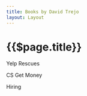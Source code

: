 ```yaml
---
title: Books by David Trejo
layout: Layout
---
```

# {{$page.title}}

Yelp Rescues
<!-- <Articles tag="yelprescues" expanded /> -->

CS Get Money
<!-- <Articles tag="csgetmoney" expanded /> -->

Hiring
<!-- <Articles tag="hiring book" expanded /> -->

